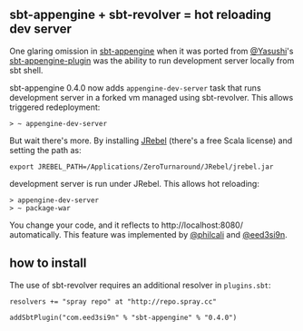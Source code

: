 ## sbt-appengine + sbt-revolver = hot reloading dev server

One glaring omission in [sbt-appengine][1] when it was ported from [@Yasushi][1]'s [sbt-appengine-plugin][3] was the ability to run development server locally from sbt shell.

sbt-appengine 0.4.0 now adds `appengine-dev-server` task that runs development server in a forked vm managed using sbt-revolver. This allows triggered redeployment:

    > ~ appengine-dev-server

But wait there's more. By installing [JRebel][4] (there's a free Scala license) and setting the path as:

    export JREBEL_PATH=/Applications/ZeroTurnaround/JRebel/jrebel.jar

development server is run under JRebel. This allows hot reloading:

    > appengine-dev-server
    > ~ package-war

You change your code, and it reflects to http://localhost:8080/ automatically. This feature was implemented by [@philcali][philcali] and [@eed3si9n][eed3si9n].

## how to install

The use of sbt-revolver requires an additional resolver in `plugins.sbt`:

    resolvers += "spray repo" at "http://repo.spray.cc"

    addSbtPlugin("com.eed3si9n" % "sbt-appengine" % "0.4.0")

  [1]: https://github.com/sbt/sbt-appengine
  [2]: https://github.com/Yasushi
  [3]: https://github.com/Yasushi/sbt-appengine-plugin
  [4]: http://zeroturnaround.com/jrebel/
  [eed3si9n]: https://github.com/eed3si9n
  [philcali]: https://github.com/philcali
